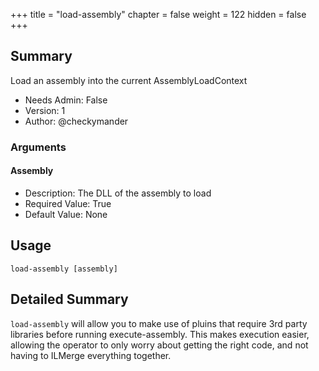 +++
title = "load-assembly"
chapter = false
weight = 122
hidden = false
+++

## Summary
Load an assembly into the current AssemblyLoadContext
  
- Needs Admin: False  
- Version: 1  
- Author: @checkymander  

### Arguments
#### Assembly

- Description: The DLL of the assembly to load
- Required Value: True  
- Default Value: None  

## Usage

```
load-assembly [assembly]
```

## Detailed Summary
`load-assembly` will allow you to make use of pluins that require 3rd party libraries before running execute-assembly. This makes execution easier, allowing the operator to only worry about getting the right code, and not having to ILMerge everything together.
